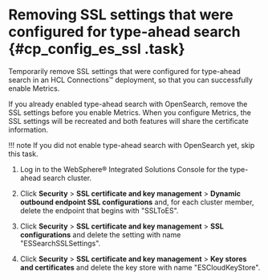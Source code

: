 # Removing SSL settings that were configured for type-ahead search {#cp_config_es_ssl .task}

Temporarily remove SSL settings that were configured for type-ahead search in an HCL Connections™ deployment, so that you can successfully enable Metrics.

If you already enabled type-ahead search with OpenSearch, remove the SSL settings before you enable Metrics. When you configure Metrics, the SSL settings will be recreated and both features will share the certificate information.

!!! note
    If you did not enable type-ahead search with OpenSearch yet, skip this task.

1.  Log in to the WebSphere® Integrated Solutions Console for the type-ahead search cluster.

2.  Click **Security** \> **SSL certificate and key management** \> **Dynamic outbound endpoint SSL configurations** and, for each cluster member, delete the endpoint that begins with "SSLToES".

3.  Click **Security** \> **SSL certificate and key management** \> **SSL configurations** and delete the setting with name "ESSearchSSLSettings".

4.  Click **Security** \> **SSL certificate and key management** \> **Key stores and certificates** and delete the key store with name "ESCloudKeyStore".


